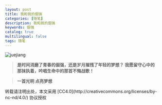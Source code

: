 ```yaml
---
layout: post
title: 我和我的倔强
categories: [随笔]
description: 我和我的倔强
keywords: 倔强
catalog: true
multilingual: false
tags: 随笔
---
```


![juejiang](https://mritd.oss.link/markdown/hexo_jujiang.png)

> **是时间消磨了青春的倔强，还是岁月摧残了年轻的梦想？**
> **我愿留守心中的那抹执着，吟唱生命中的那首不悔战歌！**

<!--more-->

> **一首光明 点亮梦想**

<audio  autoplay="autoplay">

  <source src="https://mritd.oss.link/markdown/hexo_music_guangming.mp3" type="audio/mpeg" />
Your browser does not support the audio element.
</audio>
转载请注明出处，本文采用 [CC4.0](http://creativecommons.org/licenses/by-nc-nd/4.0/) 协议授权
